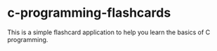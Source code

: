 # c-programming-flashcards
This is a simple flashcard application to help you learn the basics of C programming.
